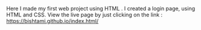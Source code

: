 Here I made my first web project using HTML .
I created a login page, using HTML and CSS.
View the live page by just clicking on the link : https://bishtami.github.io/index.html/
